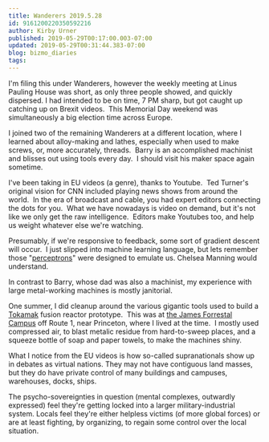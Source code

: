 ```yaml
---
title: Wanderers 2019.5.28
id: 9161200220350592216
author: Kirby Urner
published: 2019-05-29T00:17:00.003-07:00
updated: 2019-05-29T00:31:44.383-07:00
blog: bizmo_diaries
tags: 
---
```


I'm filing this under Wanderers, however the weekly meeting at Linus Pauling House was short, as only three people showed, and quickly dispersed. I had intended to be on time, 7 PM sharp, but got caught up catching up on Brexit videos.  This Memorial Day weekend was simultaneously a big election time across Europe.

I joined two of the remaining Wanderers at a different location, where I learned about alloy-making and lathes, especially when used to make screws, or, more accurately, threads.  Barry is an accomplished machinist and blisses out using tools every day.  I should visit his maker space again sometime.

I've been taking in EU videos (a genre), thanks to Youtube.  Ted Turner's original vision for CNN included playing news shows from around the world.  In the era of broadcast and cable, you had expert editors connecting the dots for you.  What we have nowadays is video on demand, but it's not like we only get the raw intelligence.  Editors make Youtubes too, and help us weight whatever else we're watching.

Presumably, if we're responsive to feedback, some sort of gradient descent will occur.  I just slipped into machine learning language, but lets remember those "[perceptrons](https://en.wikipedia.org/wiki/Perceptron)" were designed to emulate us. Chelsea Manning would understand.

In contrast to Barry, whose dad was also a machinist, my experience with large metal-working machines is mostly janitorial.

One summer, I did cleanup around the various gigantic tools used to build a [Tokamak](https://en.wikipedia.org/wiki/Tokamak) fusion reactor prototype.  This was at [the James Forrestal Campus](https://en.wikipedia.org/wiki/Princeton_Plasma_Physics_Laboratory) off Route 1, near Princeton, where I lived at the time.  I mostly used compressed air, to blast metalic residue from hard-to-sweep places, and a squeeze bottle of soap and paper towels, to make the machines shiny.

What I notice from the EU videos is how so-called supranationals show up in debates as virtual nations. They may not have contiguous land masses, but they do have private control of many buildings and campuses, warehouses, docks, ships.

The psycho-sovereignties in question (mental complexes, outwardly expressed) feel they're getting locked into a larger military-industrial system. Locals feel they're either helpless victims (of more global forces) or are at least fighting, by organizing, to regain some control over the local situation.